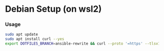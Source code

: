 # Debian Setup (on wsl2)

### Usage

```bash
sudo apt update
sudo apt install curl --yes
export DOTFILES_BRANCH=ansible-rewrite && curl --proto '=https' --tlsv1.2 -sSf  https://raw.githubusercontent.com/brycekbargar/dotfiles/"$DOTFILES_BRANCH"/debian/setup.sh | bash
```

